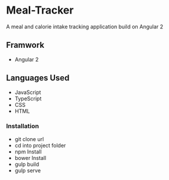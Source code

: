 # Meal-Tracker
A meal and calorie intake tracking application build on Angular 2

## Framwork
* Angular 2

## Languages Used
* JavaScript
* TypeScript
* CSS
* HTML

### Installation
 * git clone url
 * cd into project folder
 * npm Install
 * bower Install
 * gulp build
 * gulp serve
